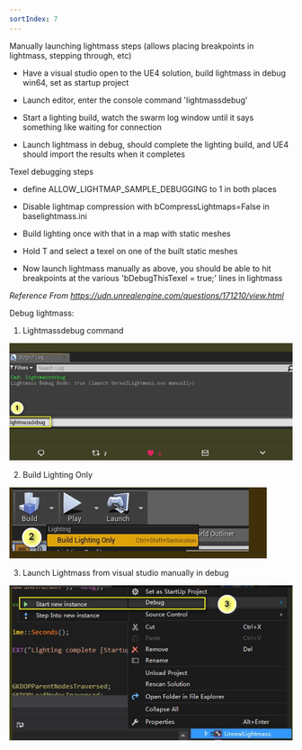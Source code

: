 ```yaml
---
sortIndex: 7
---
```


Manually launching lightmass steps (allows placing breakpoints in lightmass, stepping through, etc)

- Have a visual studio open to the UE4 solution, build lightmass in debug win64, set as startup project

- Launch editor, enter the console command 'lightmassdebug'

- Start a lighting build, watch the swarm log window until it says something like waiting for connection

- Launch lightmass in debug, should complete the lighting build, and UE4 should import the results when it completes

Texel debugging steps

- define ALLOW_LIGHTMAP_SAMPLE_DEBUGGING to 1 in both places

- Disable lightmap compression with bCompressLightmaps=False in baselightmass.ini

- Build lighting once with that in a map with static meshes

- Hold T and select a texel on one of the built static meshes

- Now launch lightmass manually as above, you should be able to hit breakpoints at the various 'bDebugThisTexel = true;' lines in lightmass

*Reference From <https://udn.unrealengine.com/questions/171210/view.html>*

Debug lightmass:

1. Lightmassdebug command

![DebuggingLightmass_LightmassdebugCOMMAND](../../assets/DebuggingLightmass_LightmassdebugCOMMAND.png)

2. Build Lighting Only

![DebuggingLightmass_BuildLightingOnly](../../assets/DebuggingLightmass_BuildLightingOnly.png)

3. Launch Lightmass from visual studio manually in debug

![DebuggingLightmass_VisualStudio](../../assets/DebuggingLightmass_VisualStudio.png)
